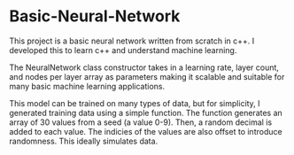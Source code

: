 # Basic-Neural-Network

This project is a basic neural network written from scratch in c++. I developed this to learn c++ and understand machine learning.

The NeuralNetwork class constructor takes in a learning rate, layer count, and nodes per layer array as parameters making it scalable and suitable for many basic machine learning applications. 

This model can be trained on many types of data, but for simplicity, I generated training data using a simple function. The function generates an array of 30 values from a seed (a value 0-9). Then, a random decimal is added to each value. The indicies of the values are also offset to introduce randomness. This ideally simulates data.
